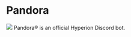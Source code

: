 # Pandora
[<img src="https://discordapp.com/api/guilds/553890772676640812/widget.png">](https://discord.gg/4U4k6bW)
Pandora® is an official Hyperion Discord bot.
